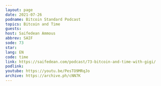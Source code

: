 ```yaml
---
layout: page
date: 2021-07-26
podname: Bitcoin Standard Podcast
topics: Bitcoin and Time
guests: 
host: Saifedean Ammous
abbrev: SAIF
sode: 73
star: 
lang: EN
code: time
link: https://saifedean.com/podcast/73-bitcoin-and-time-with-gigi/
podlink: 
youtube: https://youtu.be/PesTO9MRqJo
archive: https://archive.ph/cNN7K
---
```

